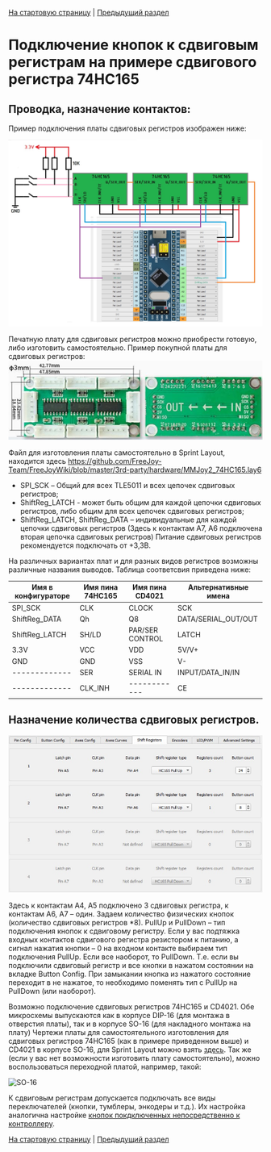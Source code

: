 [На стартовую страницу](../README.md) | [Предыдущий раздел](Подключение-кнопок.md)

# Подключение кнопок к сдвиговым регистрам на примере сдвигового регистра 74HC165
## Проводка, назначение контактов:

Пример подключения платы сдвиговых регистров изображен ниже:

![](../images/S1.jpg)

Печатную плату для сдвиговых регистров можно приобрести готовую, либо изготовить самостоятельно. Пример покупной платы для сдвиговых регистров:
![](../images/74hc165_pcb.jpg)

Файл для изготовления платы самостоятельно в Sprint Layout, находится здесь https://github.com/FreeJoy-Team/FreeJoyWiki/blob/master/3rd-party/hardware/MMJoy2_74HC165.lay6

* SPI_SCK – Общий для всех TLE5011 и всех цепочек сдвиговых регистров;
* ShiftReg_LATCH - может быть общим для каждой цепочки сдвиговых регистров, либо общим для всех цепочек сдвиговых регистров;
* ShiftReg_LATCH, ShiftReg_DATA – индивидуальные для каждой цепочки сдвиговых регистров (Здесь к контактам A7, A6 подключена вторая цепочка сдвиговых регистров)
Питание сдвиговых регистров рекомендуется подключать от +3,3В.

На различных вариантах плат и для разных видов регистров возможны различные названия выводов. Таблица соответсвия приведена ниже:

| Имя в конфигураторе | Имя пина 74HC165 | Имя пина CD4021 | Альтернативные имена |
|---------------------|------------------|-----------------|---------------|
|       SPI_SCK       |       CLK        |      CLOCK      |     SCK               |
|    ShiftReg_DATA    |        Qh        |        Q8       |     DATA/SERIAL_OUT/OUT |
|    ShiftReg_LATCH   |       SH/LD      | PAR/SER CONTROL |     LATCH             |
|         3.3V        |        VCC       |       VDD       |     5V/V+  |
|         GND         |        GND       |       VSS       |     V-        |
|    -------------    |        SER       |  SERIAL IN      |     INPUT/DATA_IN/IN |
|    -------------    |     CLK_INH      |    ------------ |     CE |
 


## Назначение количества сдвиговых регистров.

![](../images/S2.jpg)

Здесь к контактам А4, А5 подключено 3 сдвиговых регистра, к контактам А6, А7 – один. Задаем количество физических кнопок (количество сдвиговых регистров *8). PullUp и PullDown – тип подключения кнопок к сдвиговому регистру. Если у вас подтяжка входных контактов сдвигового регистра резистором к питанию, а сигнал нажатия кнопки – 0 на входном контакте выбираем тип подключения PullUp. Если все наоборот, то PullDown. Т.е. если вы подключили сдвиговый регистр и все кнопки в нажатом состоянии на вкладке Button Config. При замыкании кнопка из нажатого состояние переходит в не нажатое, то необходимо поменять тип с PullUp на PullDown (или наоборот).

Возможно подключение сдвиговых регистров 74HC165 и CD4021.  Обе микросхемы выпускаются как в корпусе DIP-16 (для монтажа в отверстия платы), так и в корпусе SO-16 (для накладного монтажа на плату) Чертежи платы для самостоятельного изготовления для сдвиговых регистров 74HC165 (как в примере приведенном выше) и CD4021 в корпусе SO-16, для Sprint Layout можно взять [здесь](../3rd-party/hardware/). Так же (если у вас нет возможности изготовить плату самостоятельно), можно воспользоваться переходной платой, например, такой:

![SO-16](../images/SO-16.jpg)

К сдвиговым регистрам допускается подключать все виды переключателей (кнопки, тумблеры, энкодеры и т.д.). Их настройка аналогична настройке [кнопок покдключенных непосредственно к контроллеру](Подключение-кнопок-непосредственно-к-контроллеру.md).

[На стартовую страницу](../README.md) | [Предыдущий раздел](Подключение-кнопок.md)
